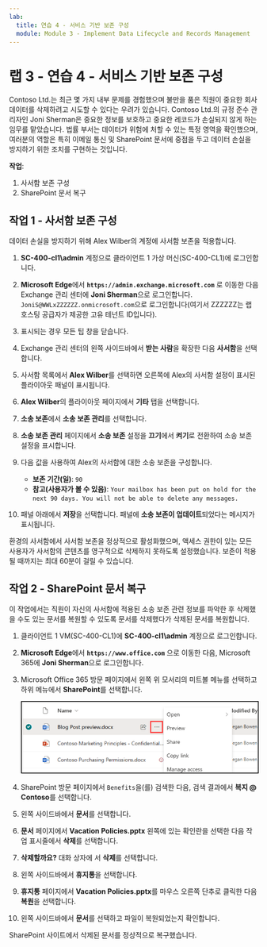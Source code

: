 ```yaml
---
lab:
  title: 연습 4 - 서비스 기반 보존 구성
  module: Module 3 - Implement Data Lifecycle and Records Management
---
```


# 랩 3 - 연습 4 - 서비스 기반 보존 구성

Contoso Ltd.는 최근 몇 가지 내부 문제를 경험했으며 불만을 품은 직원이 중요한 회사 데이터를 삭제하려고 시도할 수 있다는 우려가 있습니다. Contoso Ltd.의 규정 준수 관리자인 Joni Sherman은 중요한 정보를 보호하고 중요한 레코드가 손실되지 않게 하는 임무를 맡았습니다. 법률 부서는 데이터가 위험에 처할 수 있는 특정 영역을 확인했으며, 여러분의 역할은 특히 이메일 통신 및 SharePoint 문서에 중점을 두고 데이터 손실을 방지하기 위한 조치를 구현하는 것입니다.

**작업**:

1. 사서함 보존 구성
1. SharePoint 문서 복구

## 작업 1 - 사서함 보존 구성

데이터 손실을 방지하기 위해 Alex Wilber의 계정에 사서함 보존을 적용합니다.

1. **SC-400-cl1\admin** 계정으로 클라이언트 1 가상 머신(SC-400-CL1)에 로그인합니다.

1. **Microsoft Edge**에서 **`https://admin.exchange.microsoft.com`** 로 이동한 다음 Exchange 관리 센터에 **Joni Sherman**으로 로그인합니다. `JoniS@WWLxZZZZZZ.onmicrosoft.com`으로 로그인합니다(여기서 ZZZZZZ는 랩 호스팅 공급자가 제공한 고유 테넌트 ID입니다).

1. 표시되는 경우 모든 팁 창을 닫습니다.

1. Exchange 관리 센터의 왼쪽 사이드바에서 **받는 사람**을 확장한 다음 **사서함**을 선택합니다.

1. 사서함 목록에서 **Alex Wilber**를 선택하면 오른쪽에 Alex의 사서함 설정이 표시된 플라이아웃 패널이 표시됩니다.

1. **Alex Wilber**의 플라이아웃 페이지에서  **기타** 탭을 선택합니다.

1. **소송 보존**에서 **소송 보존 관리**를 선택합니다.

1. **소송 보존 관리** 페이지에서 **소송 보존** 설정을 **끄기**에서 **켜기**로 전환하여 소송 보존 설정을 표시합니다.

1. 다음 값을 사용하여 Alex의 사서함에 대한 소송 보존을 구성합니다.

    - **보존 기간(일)**: `90`
    - **참고(사용자가 볼 수 있음)**: `Your mailbox has been put on hold for the next 90 days. You will not be able to delete any messages.`

1. 패널 아래에서 **저장**을 선택합니다. 패널에 **소송 보존이 업데이트**되었다는 메시지가 표시됩니다.

환경의 사서함에서 사서함 보존을 정상적으로 활성화했으며, 액세스 권한이 있는 모든 사용자가 사서함의 콘텐츠를 영구적으로 삭제하지 못하도록 설정했습니다. 보존이 적용될 때까지는 최대 60분이 걸릴 수 있습니다.

## 작업 2 - SharePoint 문서 복구

이 작업에서는 직원이 자신의 사서함에 적용된 소송 보존 관련 정보를 파악한 후 삭제했을 수도 있는 문서를 복원할 수 있도록 문서를 삭제했다가 삭제된 문서를 복원합니다.

1. 클라이언트 1 VM(SC-400-CL1)에 **SC-400-cl1\admin** 계정으로 로그인합니다.

1. **Microsoft Edge**에서 **`https://www.office.com`** 으로 이동한 다음, Microsoft 365에 **Joni Sherman**으로 로그인합니다.

1. Microsoft Office 365 방문 페이지에서 왼쪽 위 모서리의 미트볼 메뉴를 선택하고 하위 메뉴에서 **SharePoint**를 선택합니다.

   ![작업 메뉴를 표시하기 위한 줄임표가 있는 스크린샷](../Media/show-more-actions-sharepoint.png)

1. SharePoint 방문 페이지에서 `Benefits`을(를) 검색한 다음, 검색 결과에서 **복지 @ Contoso**를 선택합니다.

1. 왼쪽 사이드바에서 **문서**를 선택합니다.

1. **문서** 페이지에서 **Vacation Policies.pptx** 왼쪽에 있는 확인란을 선택한 다음 작업 표시줄에서 **삭제**를 선택합니다.

1. **삭제할까요?** 대화 상자에 서 **삭제**를 선택합니다.

1. 왼쪽 사이드바에서 **휴지통**을 선택합니다.

1. **휴지통** 페이지에서 **Vacation Policies.pptx**를 마우스 오른쪽 단추로 클릭한 다음 **복원**을 선택합니다.

1. 왼쪽 사이드바에서 **문서**를 선택하고 파일이 복원되었는지 확인합니다.

SharePoint 사이트에서 삭제된 문서를 정상적으로 복구했습니다.
